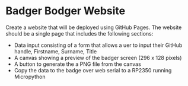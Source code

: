# Badger Bodger Website

Create a website that will be deployed using GitHub Pages. The website should be a single page that includes the following sections:
- Data input consisting of a form that allows a uer to input their GitHub handle, Firstname, Surname, Title
- A canvas showing a preview of the badger screen (296 x 128 pixels)
- A button to generate the a PNG file from the canvas
- Copy the data to the badge over web serial to a RP2350 running Micropython

